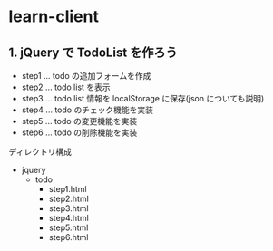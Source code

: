 # learn-client



## 1. jQuery で TodoList を作ろう

- step1 ... todo の追加フォームを作成
- step2 ... todo list を表示
- step3 ... todo list 情報を localStorage に保存(json についても説明)
- step4 ... todo のチェック機能を実装
- step5 ... todo の変更機能を実装
- step6 ... todo の削除機能を実装

ディレクトリ構成

- jquery
  - todo
    - step1.html
    - step2.html
    - step3.html
    - step4.html
    - step5.html
    - step6.html
